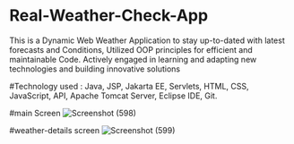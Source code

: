 # Real-Weather-Check-App

This is a Dynamic Web Weather Application  to stay up-to-dated with latest forecasts and Conditions, Utilized OOP principles for efficient and 
maintainable Code. Actively engaged in learning and adapting new technologies and building innovative solutions

#Technology used : Java, JSP, Jakarta EE, Servlets, HTML, CSS, JavaScript, API, Apache Tomcat Server, Eclipse IDE, Git.

#main Screen 
![Screenshot (598)](https://github.com/Sailza/Real-Weather-Check-App/assets/97443167/b2292b97-b2ae-415e-b522-3a076add5802)


#weather-details screen
![Screenshot (599)](https://github.com/Sailza/Real-Weather-Check-App/assets/97443167/02d97291-63f5-4311-9b6d-7bf16643217a)
